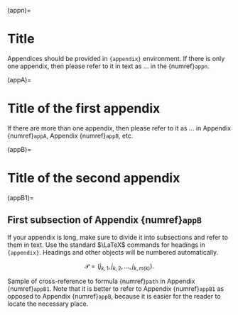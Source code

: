 
(appn)=
# Title 

Appendices should be provided in `{appendix}` environment. If there is only one appendix,
then please refer to it in text as ... in the {numref}`appn`.

(appA)=
# Title of the first appendix 

If there are more than one appendix, then please refer to it
as ... in Appendix {numref}`appA`, Appendix {numref}`appB`, etc.

(appB)=
# Title of the second appendix 

(appB1)=
## First subsection of Appendix {numref}`appB`

If your appendix is long, make sure to divide it into subsections and refer to them in text. Use the standard $\LaTeX$ commands for headings in `{appendix}`.
Headings and other objects will be numbered automatically.

$$
\begin{equation}
\label{path}
\mathcal{P}=(j_{k,1},j_{k,2},\dots,j_{k,m(k)}).
\end{equation}
$$

Sample of cross-reference to formula {numref}`path` in Appendix {numref}`appB1`.
Note that it is better to refer to Appendix {numref}`appB1` as opposed to Appendix {numref}`appB`, because it is easier for the reader to locate the necessary place. 
